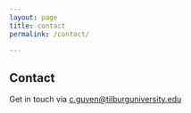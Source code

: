 ```yaml
---
layout: page
title: contact
permalink: /contact/

---
```




## Contact
Get in touch via c.guven@tilburguniversity.edu
